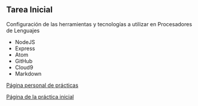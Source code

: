 ## Tarea Inicial

Configuración de las herramientas y tecnologías a utilizar en Procesadores de Lenguajes

* NodeJS
* Express
* Atom
* GitHub
* Cloud9
* Markdown

[Página personal de prácticas](http:/franpr90.github.io/)

[Página de la práctica inicial](http://franpr90.github.io/tareas-iniciales-Franpr90/)
